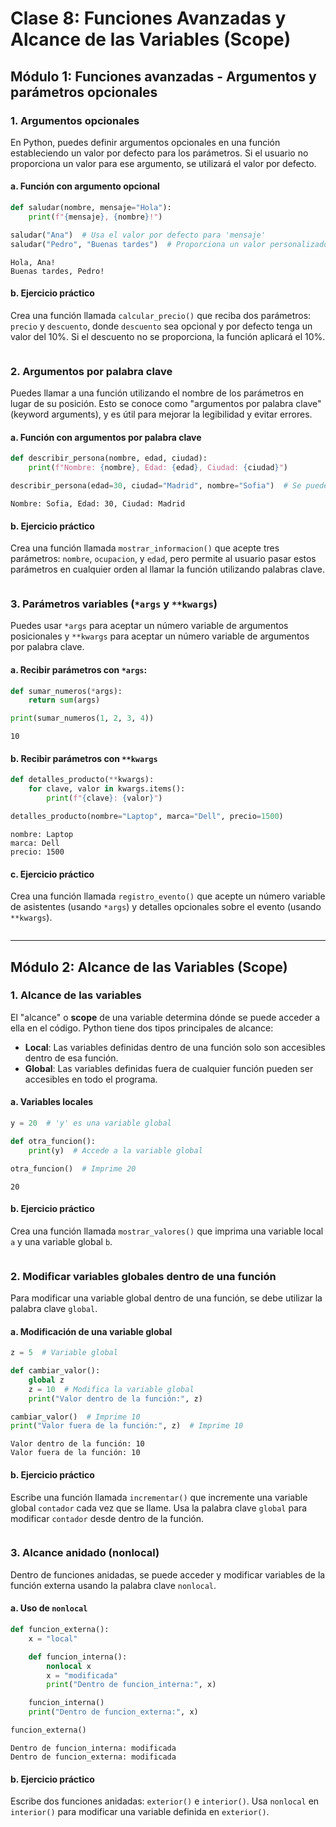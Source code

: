 # Clase 8: Funciones Avanzadas y Alcance de las Variables (Scope)

## Módulo 1: Funciones avanzadas - Argumentos y parámetros opcionales

### 1. Argumentos opcionales

En Python, puedes definir argumentos opcionales en una función estableciendo un valor por defecto para los parámetros. Si el usuario no proporciona un valor para ese argumento, se utilizará el valor por defecto.

#### a. Función con argumento opcional


```python
def saludar(nombre, mensaje="Hola"):
    print(f"{mensaje}, {nombre}!")
```


```python
saludar("Ana")  # Usa el valor por defecto para 'mensaje'
saludar("Pedro", "Buenas tardes")  # Proporciona un valor personalizado
```

    Hola, Ana!
    Buenas tardes, Pedro!


#### b. Ejercicio práctico

Crea una función llamada `calcular_precio()` que reciba dos parámetros: `precio` y `descuento`, donde `descuento` sea opcional y por defecto tenga un valor del 10%. Si el descuento no se proporciona, la función aplicará el 10%.


```python

```

### 2. Argumentos por palabra clave

Puedes llamar a una función utilizando el nombre de los parámetros en lugar de su posición. Esto se conoce como "argumentos por palabra clave" (keyword arguments), y es útil para mejorar la legibilidad y evitar errores.

#### a. Función con argumentos por palabra clave


```python
def describir_persona(nombre, edad, ciudad):
    print(f"Nombre: {nombre}, Edad: {edad}, Ciudad: {ciudad}")
```


```python
describir_persona(edad=30, ciudad="Madrid", nombre="Sofia")  # Se pueden cambiar las posiciones
```

    Nombre: Sofia, Edad: 30, Ciudad: Madrid


#### b. Ejercicio práctico

Crea una función llamada `mostrar_informacion()` que acepte tres parámetros: `nombre`, `ocupacion`, y `edad`, pero permite al usuario pasar estos parámetros en cualquier orden al llamar la función utilizando palabras clave.


```python

```

### 3. Parámetros variables (`*args` y `**kwargs`)

Puedes usar `*args` para aceptar un número variable de argumentos posicionales y `**kwargs` para aceptar un número variable de argumentos por palabra clave.

#### a. Recibir parámetros con `*args`:


```python
def sumar_numeros(*args):
    return sum(args)
```


```python
print(sumar_numeros(1, 2, 3, 4))
```

    10


#### b. Recibir parámetros con `**kwargs`


```python
def detalles_producto(**kwargs):
    for clave, valor in kwargs.items():
        print(f"{clave}: {valor}")
```


```python
detalles_producto(nombre="Laptop", marca="Dell", precio=1500)
```

    nombre: Laptop
    marca: Dell
    precio: 1500


#### c. Ejercicio práctico

Crea una función llamada `registro_evento()` que acepte un número variable de asistentes (usando `*args`) y detalles opcionales sobre el evento (usando `**kwargs`).


```python

```

---

## Módulo 2: Alcance de las Variables (Scope)

### 1. Alcance de las variables

El "alcance" o **scope** de una variable determina dónde se puede acceder a ella en el código. Python tiene dos tipos principales de alcance:

- **Local**: Las variables definidas dentro de una función solo son accesibles dentro de esa función.
- **Global**: Las variables definidas fuera de cualquier función pueden ser accesibles en todo el programa.

#### a. Variables locales


```python
y = 20  # 'y' es una variable global

def otra_funcion():
    print(y)  # Accede a la variable global

otra_funcion()  # Imprime 20
```

    20


#### b. Ejercicio práctico

Crea una función llamada `mostrar_valores()` que imprima una variable local `a` y una variable global `b`.


```python

```

### 2. Modificar variables globales dentro de una función

Para modificar una variable global dentro de una función, se debe utilizar la palabra clave `global`.

#### a. Modificación de una variable global


```python
z = 5  # Variable global

def cambiar_valor():
    global z
    z = 10  # Modifica la variable global
    print("Valor dentro de la función:", z)

cambiar_valor()  # Imprime 10
print("Valor fuera de la función:", z)  # Imprime 10
```

    Valor dentro de la función: 10
    Valor fuera de la función: 10


#### b. Ejercicio práctico

Escribe una función llamada `incrementar()` que incremente una variable global `contador` cada vez que se llame. Usa la palabra clave `global` para modificar `contador` desde dentro de la función.



```python

```

### 3. Alcance anidado (nonlocal)

Dentro de funciones anidadas, se puede acceder y modificar variables de la función externa usando la palabra clave `nonlocal`.

#### a. Uso de `nonlocal`


```python
def funcion_externa():
    x = "local"

    def funcion_interna():
        nonlocal x
        x = "modificada"
        print("Dentro de funcion_interna:", x)

    funcion_interna()
    print("Dentro de funcion_externa:", x)

funcion_externa()
```

    Dentro de funcion_interna: modificada
    Dentro de funcion_externa: modificada


#### b. Ejercicio práctico

Escribe dos funciones anidadas: `exterior()` e `interior()`. Usa `nonlocal` en `interior()` para modificar una variable definida en `exterior()`.


```python

```
